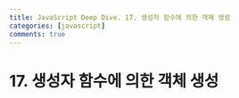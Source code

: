 ```yaml
---
title: JavaScript Deep Dive. 17. 생성자 함수에 의한 객체 생성
categories: [javascript]
comments: true
---
```


# 17. 생성자 함수에 의한 객체 생성

